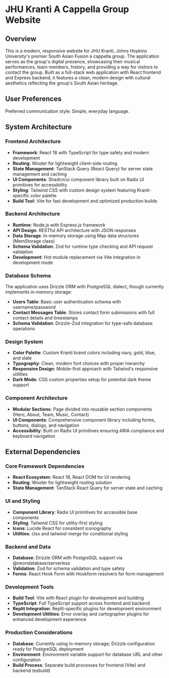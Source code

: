 # JHU Kranti A Cappella Group Website

## Overview

This is a modern, responsive website for JHU Kranti, Johns Hopkins University's premier South Asian Fusion a cappella group. The application serves as the group's digital presence, showcasing their musical performances, team members, history, and providing a way for visitors to contact the group. Built as a full-stack web application with React frontend and Express backend, it features a clean, modern design with cultural aesthetics reflecting the group's South Asian heritage.

## User Preferences

Preferred communication style: Simple, everyday language.

## System Architecture

### Frontend Architecture
- **Framework**: React 18 with TypeScript for type safety and modern development
- **Routing**: Wouter for lightweight client-side routing
- **State Management**: TanStack Query (React Query) for server state management and caching
- **UI Components**: Shadcn/ui component library built on Radix UI primitives for accessibility
- **Styling**: Tailwind CSS with custom design system featuring Kranti-specific color palette
- **Build Tool**: Vite for fast development and optimized production builds

### Backend Architecture
- **Runtime**: Node.js with Express.js framework
- **API Design**: RESTful API architecture with JSON responses
- **Data Storage**: In-memory storage using Map data structures (MemStorage class)
- **Schema Validation**: Zod for runtime type checking and API request validation
- **Development**: Hot module replacement via Vite integration in development mode

### Database Schema
The application uses Drizzle ORM with PostgreSQL dialect, though currently implements in-memory storage:
- **Users Table**: Basic user authentication schema with username/password
- **Contact Messages Table**: Stores contact form submissions with full contact details and timestamps
- **Schema Validation**: Drizzle-Zod integration for type-safe database operations

### Design System
- **Color Palette**: Custom Kranti brand colors including navy, gold, blue, and slate
- **Typography**: Clean, modern font choices with proper hierarchy
- **Responsive Design**: Mobile-first approach with Tailwind's responsive utilities
- **Dark Mode**: CSS custom properties setup for potential dark theme support

### Component Architecture
- **Modular Sections**: Page divided into reusable section components (Hero, About, Team, Music, Contact)
- **UI Components**: Comprehensive component library including forms, buttons, dialogs, and navigation
- **Accessibility**: Built on Radix UI primitives ensuring ARIA compliance and keyboard navigation

## External Dependencies

### Core Framework Dependencies
- **React Ecosystem**: React 18, React DOM for UI rendering
- **Routing**: Wouter for lightweight routing solution
- **State Management**: TanStack React Query for server state and caching

### UI and Styling
- **Component Library**: Radix UI primitives for accessible base components
- **Styling**: Tailwind CSS for utility-first styling
- **Icons**: Lucide React for consistent iconography
- **Utilities**: clsx and tailwind-merge for conditional styling

### Backend and Data
- **Database**: Drizzle ORM with PostgreSQL support via @neondatabase/serverless
- **Validation**: Zod for schema validation and type safety
- **Forms**: React Hook Form with Hookform resolvers for form management

### Development Tools
- **Build Tool**: Vite with React plugin for development and building
- **TypeScript**: Full TypeScript support across frontend and backend
- **Replit Integration**: Replit-specific plugins for development environment
- **Development Utilities**: Error overlay and cartographer plugins for enhanced development experience

### Production Considerations
- **Database**: Currently using in-memory storage; Drizzle configuration ready for PostgreSQL deployment
- **Environment**: Environment variable support for database URL and other configuration
- **Build Process**: Separate build processes for frontend (Vite) and backend (esbuild)
